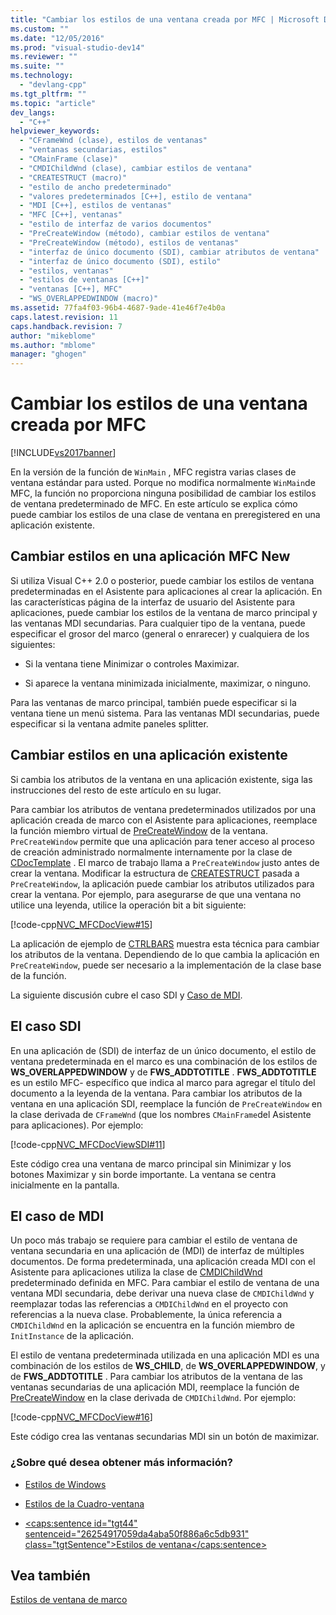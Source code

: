 ```yaml
---
title: "Cambiar los estilos de una ventana creada por MFC | Microsoft Docs"
ms.custom: ""
ms.date: "12/05/2016"
ms.prod: "visual-studio-dev14"
ms.reviewer: ""
ms.suite: ""
ms.technology: 
  - "devlang-cpp"
ms.tgt_pltfrm: ""
ms.topic: "article"
dev_langs: 
  - "C++"
helpviewer_keywords: 
  - "CFrameWnd (clase), estilos de ventanas"
  - "ventanas secundarias, estilos"
  - "CMainFrame (clase)"
  - "CMDIChildWnd (clase), cambiar estilos de ventana"
  - "CREATESTRUCT (macro)"
  - "estilo de ancho predeterminado"
  - "valores predeterminados [C++], estilo de ventana"
  - "MDI [C++], estilos de ventanas"
  - "MFC [C++], ventanas"
  - "estilo de interfaz de varios documentos"
  - "PreCreateWindow (método), cambiar estilos de ventana"
  - "PreCreateWindow (método), estilos de ventanas"
  - "interfaz de único documento (SDI), cambiar atributos de ventana"
  - "interfaz de único documento (SDI), estilo"
  - "estilos, ventanas"
  - "estilos de ventanas [C++]"
  - "ventanas [C++], MFC"
  - "WS_OVERLAPPEDWINDOW (macro)"
ms.assetid: 77fa4f03-96b4-4687-9ade-41e46f7e4b0a
caps.latest.revision: 11
caps.handback.revision: 7
author: "mikeblome"
ms.author: "mblome"
manager: "ghogen"
---
```

# Cambiar los estilos de una ventana creada por MFC
[!INCLUDE[vs2017banner](../assembler/inline/includes/vs2017banner.md)]

En la versión de la función de `WinMain` , MFC registra varias clases de ventana estándar para usted.  Porque no modifica normalmente `WinMain`de MFC, la función no proporciona ninguna posibilidad de cambiar los estilos de ventana predeterminado de MFC.  En este artículo se explica cómo puede cambiar los estilos de una clase de ventana en preregistered en una aplicación existente.  
  
##  <a name="_core_changing_styles_in_a_new_mfc_application"></a> Cambiar estilos en una aplicación MFC New  
 Si utiliza Visual C\+\+ 2.0 o posterior, puede cambiar los estilos de ventana predeterminadas en el Asistente para aplicaciones al crear la aplicación.  En las características página de la interfaz de usuario del Asistente para aplicaciones, puede cambiar los estilos de la ventana de marco principal y las ventanas MDI secundarias.  Para cualquier tipo de la ventana, puede especificar el grosor del marco \(general o enrarecer\) y cualquiera de los siguientes:  
  
-   Si la ventana tiene Minimizar o controles Maximizar.  
  
-   Si aparece la ventana minimizada inicialmente, maximizar, o ninguno.  
  
 Para las ventanas de marco principal, también puede especificar si la ventana tiene un menú sistema.  Para las ventanas MDI secundarias, puede especificar si la ventana admite paneles splitter.  
  
##  <a name="_core_changing_styles_in_an_existing_application"></a> Cambiar estilos en una aplicación existente  
 Si cambia los atributos de la ventana en una aplicación existente, siga las instrucciones del resto de este artículo en su lugar.  
  
 Para cambiar los atributos de ventana predeterminados utilizados por una aplicación creada de marco con el Asistente para aplicaciones, reemplace la función miembro virtual de [PreCreateWindow](../Topic/CWnd::PreCreateWindow.md) de la ventana.  `PreCreateWindow` permite que una aplicación para tener acceso al proceso de creación administrado normalmente internamente por la clase de [CDocTemplate](../mfc/reference/cdoctemplate-class.md) .  El marco de trabajo llama a `PreCreateWindow` justo antes de crear la ventana.  Modificar la estructura de [CREATESTRUCT](../mfc/reference/createstruct-structure.md) pasada a `PreCreateWindow`, la aplicación puede cambiar los atributos utilizados para crear la ventana.  Por ejemplo, para asegurarse de que una ventana no utilice una leyenda, utilice la operación bit a bit siguiente:  
  
 [!code-cpp[NVC_MFCDocView#15](../mfc/codesnippet/CPP/changing-the-styles-of-a-window-created-by-mfc_1.cpp)]  
  
 La aplicación de ejemplo de [CTRLBARS](../top/visual-cpp-samples.md) muestra esta técnica para cambiar los atributos de la ventana.  Dependiendo de lo que cambia la aplicación en `PreCreateWindow`, puede ser necesario a la implementación de la clase base de la función.  
  
 La siguiente discusión cubre el caso SDI y [Caso de MDI](#_core_the_mdi_case).  
  
##  <a name="_core_the_sdi_case"></a> El caso SDI  
 En una aplicación de \(SDI\) de interfaz de un único documento, el estilo de ventana predeterminada en el marco es una combinación de los estilos de **WS\_OVERLAPPEDWINDOW** y de **FWS\_ADDTOTITLE** .  **FWS\_ADDTOTITLE** es un estilo MFC\- específico que indica al marco para agregar el título del documento a la leyenda de la ventana.  Para cambiar los atributos de la ventana en una aplicación SDI, reemplace la función de `PreCreateWindow` en la clase derivada de `CFrameWnd` \(que los nombres `CMainFrame`del Asistente para aplicaciones\).  Por ejemplo:  
  
 [!code-cpp[NVC_MFCDocViewSDI#11](../mfc/codesnippet/CPP/changing-the-styles-of-a-window-created-by-mfc_2.cpp)]  
  
 Este código crea una ventana de marco principal sin Minimizar y los botones Maximizar y sin borde importante.  La ventana se centra inicialmente en la pantalla.  
  
##  <a name="_core_the_mdi_case"></a> El caso de MDI  
 Un poco más trabajo se requiere para cambiar el estilo de ventana de ventana secundaria en una aplicación de \(MDI\) de interfaz de múltiples documentos.  De forma predeterminada, una aplicación creada MDI con el Asistente para aplicaciones utiliza la clase de [CMDIChildWnd](../mfc/reference/cmdichildwnd-class.md) predeterminado definida en MFC.  Para cambiar el estilo de ventana de una ventana MDI secundaria, debe derivar una nueva clase de `CMDIChildWnd` y reemplazar todas las referencias a `CMDIChildWnd` en el proyecto con referencias a la nueva clase.  Probablemente, la única referencia a `CMDIChildWnd` en la aplicación se encuentra en la función miembro de `InitInstance` de la aplicación.  
  
 El estilo de ventana predeterminada utilizada en una aplicación MDI es una combinación de los estilos de **WS\_CHILD**, de **WS\_OVERLAPPEDWINDOW**, y de **FWS\_ADDTOTITLE** .  Para cambiar los atributos de la ventana de las ventanas secundarias de una aplicación MDI, reemplace la función de [PreCreateWindow](../Topic/CWnd::PreCreateWindow.md) en la clase derivada de `CMDIChildWnd`.  Por ejemplo:  
  
 [!code-cpp[NVC_MFCDocView#16](../mfc/codesnippet/CPP/changing-the-styles-of-a-window-created-by-mfc_3.cpp)]  
  
 Este código crea las ventanas secundarias MDI sin un botón de maximizar.  
  
### ¿Sobre qué desea obtener más información?  
  
-   [Estilos de Windows](../mfc/reference/window-styles.md)  
  
-   [Estilos de la Cuadro\-ventana](../mfc/frame-window-styles-cpp.md)  
  
-   [\<caps:sentence id\="tgt44" sentenceid\="26254917059da4aba50f886a6c5db931" class\="tgtSentence"\>Estilos de ventana\<\/caps:sentence\>](http://msdn.microsoft.com/library/windows/desktop/ms632600)  
  
## Vea también  
 [Estilos de ventana de marco](../mfc/frame-window-styles-cpp.md)